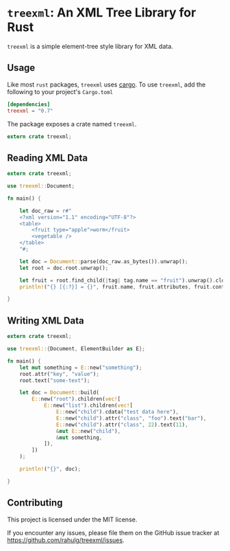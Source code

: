 # `treexml`: An XML Tree Library for Rust

`treexml` is a simple element-tree style library for XML data.

## Usage

Like most `rust` packages, `treexml` uses [cargo](http://crates.io).
To use `treexml`, add the following to your project's `Cargo.toml`

```toml
[dependencies]
treexml = "0.7"
```

The package exposes a crate named `treexml`.

```rust
extern crate treexml;
```

## Reading XML Data

```rust
extern crate treexml;

use treexml::Document;

fn main() {

    let doc_raw = r#"
    <?xml version="1.1" encoding="UTF-8"?>
    <table>
        <fruit type="apple">worm</fruit>
        <vegetable />
    </table>
    "#;

    let doc = Document::parse(doc_raw.as_bytes()).unwrap();
    let root = doc.root.unwrap();

    let fruit = root.find_child(|tag| tag.name == "fruit").unwrap().clone();
    println!("{} [{:?}] = {}", fruit.name, fruit.attributes, fruit.contents.unwrap());

}
```

## Writing XML Data

```rust
extern crate treexml;

use treexml::{Document, ElementBuilder as E};

fn main() {
    let mut something = E::new("something");
    root.attr("key", "value");
    root.text("some-text");

    let doc = Document::build(
        E::new("root").children(vec![
            E::new("list").children(vec![
                E::new("child").cdata("test data here"),
                E::new("child").attr("class", "foo").text("bar"),
                E::new("child").attr("class", 22).text(11),
                &mut E::new("child"),
                &mut something,
            ]),
        ])
    );

    println!("{}", doc);

}
```

## Contributing

This project is licensed under the MIT license.

If you encounter any issues, please file them on the GitHub issue tracker at https://github.com/rahulg/treexml/issues.
